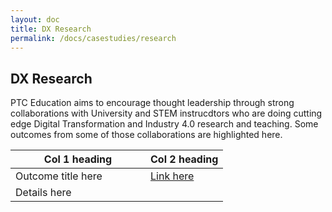```yaml
---
layout: doc
title: DX Research
permalink: /docs/casestudies/research
---
```


<section class="section">
    <div class="container">
        <h2>DX Research</h2>
    </div>
    <div class="container">PTC Education aims to encourage thought leadership through strong collaborations with University and STEM instrucdtors who are doing cutting edge Digital Transformation and Industry 4.0 research and teaching. Some outcomes from some of those collaborations are highlighted here.
    </div>
    <div class="container">
        <table>
            <thead>
                <tr>
                    <th width="200">Col 1 heading</th>
                    <th>Col 2 heading</th>
                </tr>
            </thead>
            <tbody>
                <tr>
                    <td>Outcome title here</td>
                    <td><a href="#">Link here</a></td>
                </tr>
                <tr>
                    <td>Details here</td>
                </tr>
            </tbody>
        </table>
    </div>
</section>